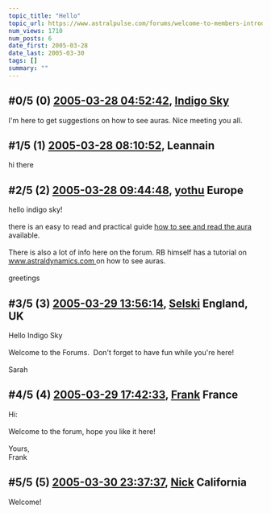 ```yaml
---
topic_title: "Hello"
topic_url: https://www.astralpulse.com/forums/welcome-to-members-introductions!/hello-18222
num_views: 1710
num_posts: 6
date_first: 2005-03-28
date_last: 2005-03-30
tags: []
summary: ""
---
```


## \#0/5 (0) [2005-03-28 04:52:42](https://www.astralpulse.com/forums/index.php?msg=157949), [Indigo Sky](https://www.astralpulse.com/forums/profile/?u=8724)  ##
<section>
I'm here to get suggestions on how to see auras. Nice meeting you all.
</section>

## \#1/5 (1) [2005-03-28 08:10:52](https://www.astralpulse.com/forums/index.php?msg=157963), Leannain  ##
<section>
hi there
</section>

## \#2/5 (2) [2005-03-28 09:44:48](https://www.astralpulse.com/forums/index.php?msg=157968), [yothu](https://www.astralpulse.com/forums/profile/?u=5725) Europe ##
<section>
hello indigo sky!
<br>
<br>
there is an easy to read and practical guide
<a class="bbc_link" href="http://www.thiaoouba.com/seeau.htm" rel="noopener" target="_blank">
 how to see and read the aura
</a>
available.
<br>
<br>
There is also a lot of info here on the forum. RB himself has a tutorial on
<a class="bbc_link" href="https://www.astralpulse.com/forums///www.astraldynamics.com" rel="noopener" target="_blank">
 www.astraldynamics.com
</a>
on how to see auras.
<br>
<br>
greetings
</section>

## \#3/5 (3) [2005-03-29 13:56:14](https://www.astralpulse.com/forums/index.php?msg=158152), [Selski](https://www.astralpulse.com/forums/profile/?u=6012) England, UK ##
<section>
Hello Indigo Sky
<br>
<br>
Welcome to the Forums.  Don't forget to have fun while you're here!
<br>
<br>
Sarah
</section>

## \#4/5 (4) [2005-03-29 17:42:33](https://www.astralpulse.com/forums/index.php?msg=158184), [Frank](https://www.astralpulse.com/forums/profile/?u=359) France ##
<section>
Hi:
<br>
<br>
Welcome to the forum, hope you like it here!
<br>
<br>
Yours,
<br>
Frank
</section>

## \#5/5 (5) [2005-03-30 23:37:37](https://www.astralpulse.com/forums/index.php?msg=158395), [Nick](https://www.astralpulse.com/forums/profile/?u=2080) California ##
<section>
Welcome!
<br>
<br>
<img alt="" class="bbc_img" loading="lazy" src="http://www.clicksmilies.com/s0105/natur/nature-smiley-001.gif"/>
</section>